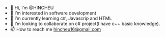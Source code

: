 - 👋 Hi, I’m @HINCHEU
- 👀 I’m interested in software development
- 🌱 I’m currently learning c#, Javascrip and HTML
- 💞️ I’m looking to collaborate on c# project(I have c++ basic knowledge).
- 📫 How to reach me hincheu16@gmail.com

<!---
HINCHEU/HINCHEU is a ✨ special ✨ repository because its `README.md` (this file) appears on your GitHub profile.
You can click the Preview link to take a look at your changes.
--->
